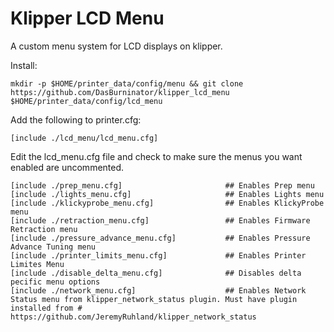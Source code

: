 # Klipper LCD Menu

A custom menu system for LCD displays on klipper.

Install:

`mkdir -p $HOME/printer_data/config/menu && git clone https://github.com/DasBurninator/klipper_lcd_menu $HOME/printer_data/config/lcd_menu`

Add the following to printer.cfg:

`[include ./lcd_menu/lcd_menu.cfg]`

Edit the lcd_menu.cfg file and check to make sure the menus you want enabled are uncommented.

```
[include ./prep_menu.cfg]                       ## Enables Prep menu
[include ./lights_menu.cfg]                     ## Enables Lights menu
[include ./klickyprobe_menu.cfg]                ## Enables KlickyProbe menu
[include ./retraction_menu.cfg]                 ## Enables Firmware Retraction menu
[include ./pressure_advance_menu.cfg]           ## Enables Pressure Advance Tuning menu
[include ./printer_limits_menu.cfg]             ## Enables Printer Limites Menu
[include ./disable_delta_menu.cfg]              ## Disables delta pecific menu options
[include ./network_menu.cfg]                    ## Enables Network Status menu from klipper_network_status plugin. Must have plugin installed from # https://github.com/JeremyRuhland/klipper_network_status
```
